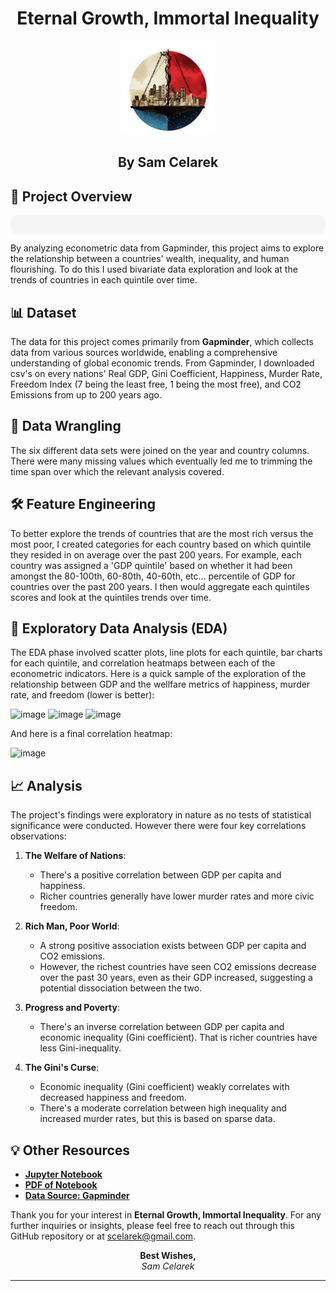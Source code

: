 <div align="center">

# Eternal Growth, Immortal Inequality
<img src="https://github.com/scelarek/Eternal-Growth-Immortal-Inequality/blob/main/Data/Logo%20for%20Economics.png" title="Eternal Growth, Immortal Inequality" alt="Eternal Growth, Immortal Inequality" width="150" height="150"> 

## **By Sam Celarek**
</div>

## 🎯 Project Overview
<div align="center" style="background-color: #f5f5f5; padding: 15px; border-radius: 10px;">
</div>

By analyzing econometric data from Gapminder, this project aims to explore the relationship between a countries' wealth, inequality, and human flourishing. To do this I used bivariate data exploration and look at the trends of countries in each quintile over time. 

## 📊 Dataset
The data for this project comes primarily from **Gapminder**, which collects data from various sources worldwide, enabling a comprehensive understanding of global economic trends.  From Gapminder, I downloaded csv's on every nations' Real GDP, Gini Coefficient, Happiness, Murder Rate, Freedom Index (7 being the least free, 1 being the most free), and CO2 Emissions from up to 200 years ago. 

## 🧹 Data Wrangling
The six different data sets were joined on the year and country columns. There were many missing values which eventually led me to trimming the time span over which the relevant analysis covered. 

## 🛠️ Feature Engineering
To better explore the trends of countries that are the most rich versus the most poor, I created categories for each country based on which quintile they resided in on average over the past 200 years. For example, each country was assigned a 'GDP quintile' based on whether it had been amongst the 80-100th, 60-80th, 40-60th, etc... percentile of GDP for countries over the past 200 years. I then would aggregate each quintiles scores and look at the quintiles trends over time. 

## 📶 Exploratory Data Analysis (EDA)
The EDA phase involved scatter plots, line plots for each quintile, bar charts for each quintile, and correlation heatmaps between each of the econometric indicators. Here is a quick sample of the exploration of the relationship between GDP and the wellfare metrics of happiness, murder rate, and freedom (lower is better):

![image](https://github.com/scelarek/Eternal-Growth-Immortal-Inequality/assets/115444760/74cef867-0ff3-47fd-a34c-a2f886f28db8)
![image](https://github.com/scelarek/Eternal-Growth-Immortal-Inequality/assets/115444760/3df651dd-400b-4643-b965-d7eaf2c8730a)
![image](https://github.com/scelarek/Eternal-Growth-Immortal-Inequality/assets/115444760/da66e762-030e-4328-af54-118d543ecb74)

And here is a final correlation heatmap:

![image](https://github.com/scelarek/Eternal-Growth-Immortal-Inequality/assets/115444760/7b9e9130-2bfa-41ad-8a9a-9d51123e77df)


## 📈 Analysis
The project's findings were exploratory in nature as no tests of statistical significance were conducted. However there were four key correlations observations: 

1. **The Welfare of Nations**:
   - There's a positive correlation between GDP per capita and happiness.
   - Richer countries generally have lower murder rates and more civic freedom.

2. **Rich Man, Poor World**:
   - A strong positive association exists between GDP per capita and CO2 emissions.
   - However, the richest countries have seen CO2 emissions decrease over the past 30 years, even as their GDP increased, suggesting a potential dissociation between the two.

3. **Progress and Poverty**:
   - There's an inverse correlation between GDP per capita and economic inequality (Gini coefficient). That is richer countries have less Gini-inequality. 

4. **The Gini's Curse**:
   - Economic inequality (Gini coefficient) weakly correlates with decreased happiness and freedom.
   - There's a moderate correlation between high inequality and increased murder rates, but this is based on sparse data.

## 💡 Other Resources

- **[Jupyter Notebook](/eternal_growth_immortal_inequality.ipynb)**
- **[PDF of Notebook](/Sam_Celarek_eternal_growth_immortal_inequality.pdf)**
- **[Data Source: Gapminder](https://www.gapminder.org)**

Thank you for your interest in **Eternal Growth, Immortal Inequality**. For any further inquiries or insights, please feel free to reach out through this GitHub repository or at scelarek@gmail.com.

<div align="center">

**Best Wishes,**  
*Sam Celarek*

</div>

---


